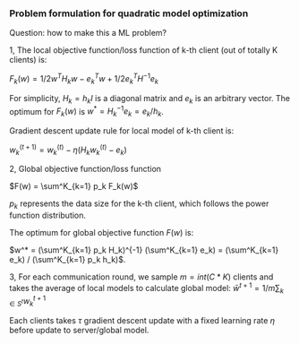 ### Problem formulation for quadratic model optimization
Question: how to make this a ML problem?



1, The local objective function/loss function of k-th client (out of totally K clients) is:

$F_k(w) = 1/2 w^{T} H_k w - e^T_k w + 1/2 e^T_k H^{-1} e_k$

For simplicity, $H_k = h_k I$ is a diagonal matrix and $e_k$ is an arbitrary vector. The optimum for $F_k(w)$ is $w^* = H^{-1}_k e_k = e_k / h_k$. 

Gradient descent update rule for local model of k-th client is:

$w^{(t+1)}_k = w^{(t)}_k - \eta (H_k w^{(t)}_k - e_k)$



2, Global objective function/loss function 

$F(w) = \sum^K_{k=1} p_k F_k(w)$

$p_k$ represents the data size for the k-th client, which follows the power function distribution.

The optimum for global objective function $F(w)$ is:

$w^* = (\sum^K_{k=1} p_k H_k)^{-1} (\sum^K_{k=1} e_k) = (\sum^K_{k=1} e_k) / (\sum^K_{k=1} p_k h_k)$.



3, For each communication round, we sample $m = int(C * K)$ clients and takes the average of local models to calculate global model: $\bar{w}^{t+1} = 1/m \sum_{k \in S^t} w^{t+1}_k$

Each clients takes $\tau$ gradient descent update with a fixed learning rate $\eta$ before update to server/global model.